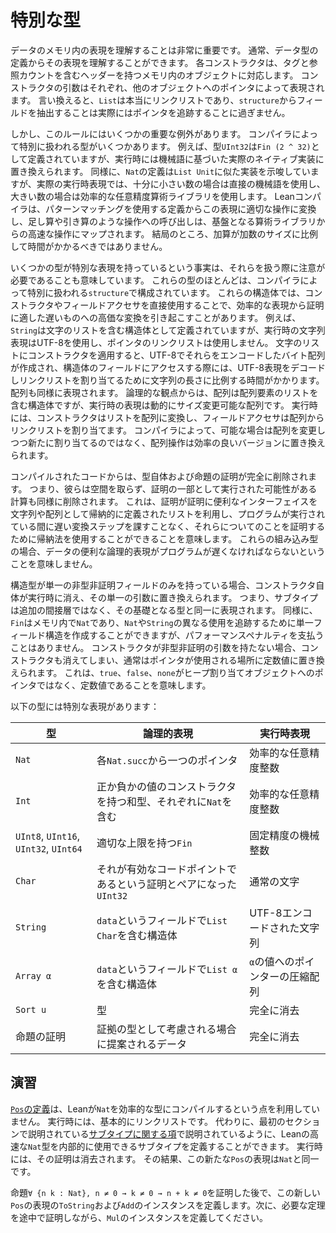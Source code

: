 # 特別な型

データのメモリ内の表現を理解することは非常に重要です。
通常、データ型の定義からその表現を理解することができます。
各コンストラクタは、タグと参照カウントを含むヘッダーを持つメモリ内のオブジェクトに対応します。
コンストラクタの引数はそれぞれ、他のオブジェクトへのポインタによって表現されます。
言い換えると、`List`は本当にリンクリストであり、`structure`からフィールドを抽出することは実際にはポインタを追跡することに過ぎません。

しかし、このルールにはいくつかの重要な例外があります。
コンパイラによって特別に扱われる型がいくつかあります。
例えば、型`UInt32`は`Fin (2 ^ 32)`として定義されていますが、実行時には機械語に基づいた実際のネイティブ実装に置き換えられます。
同様に、`Nat`の定義は`List Unit`に似た実装を示唆していますが、実際の実行時表現では、十分に小さい数の場合は直接の機械語を使用し、大きい数の場合は効率的な任意精度算術ライブラリを使用します。
Leanコンパイラは、パターンマッチングを使用する定義からこの表現に適切な操作に変換し、足し算や引き算のような操作への呼び出しは、基盤となる算術ライブラリからの高速な操作にマップされます。
結局のところ、加算が加数のサイズに比例して時間がかかるべきではありません。

いくつかの型が特別な表現を持っているという事実は、それらを扱う際に注意が必要であることも意味しています。
これらの型のほとんどは、コンパイラによって特別に扱われる`structure`で構成されています。
これらの構造体では、コンストラクタやフィールドアクセサを直接使用することで、効率的な表現から証明に適した遅いものへの高価な変換を引き起こすことがあります。
例えば、`String`は文字のリストを含む構造体として定義されていますが、実行時の文字列表現はUTF-8を使用し、ポインタのリンクリストは使用しません。
文字のリストにコンストラクタを適用すると、UTF-8でそれらをエンコードしたバイト配列が作成され、構造体のフィールドにアクセスする際には、UTF-8表現をデコードしリンクリストを割り当てるために文字列の長さに比例する時間がかかります。
配列も同様に表現されます。
論理的な観点からは、配列は配列要素のリストを含む構造体ですが、実行時の表現は動的にサイズ変更可能な配列です。
実行時には、コンストラクタはリストを配列に変換し、フィールドアクセサは配列からリンクリストを割り当てます。
コンパイラによって、可能な場合は配列を変更しつつ新たに割り当てるのではなく、配列操作は効率の良いバージョンに置き換えられます。

コンパイルされたコードからは、型自体および命題の証明が完全に削除されます。
つまり、彼らは空間を取らず、証明の一部として実行された可能性がある計算も同様に削除されます。
これは、証明が証明に便利なインターフェイスを文字列や配列として帰納的に定義されたリストを利用し、プログラムが実行されている間に遅い変換ステップを課すことなく、それらについてのことを証明するために帰納法を使用することができることを意味します。
これらの組み込み型の場合、データの便利な論理的表現がプログラムが遅くなければならないということを意味しません。

構造型が単一の非型非証明フィールドのみを持っている場合、コンストラクタ自体が実行時に消え、その単一の引数に置き換えられます。
つまり、サブタイプは追加の間接層ではなく、その基礎となる型と同一に表現されます。
同様に、`Fin`はメモリ内で`Nat`であり、`Nat`や`String`の異なる使用を追跡するために単一フィールド構造を作成することができますが、パフォーマンスペナルティを支払うことはありません。
コンストラクタが非型非証明の引数を持たない場合、コンストラクタも消えてしまい、通常はポインタが使用される場所に定数値に置き換えられます。
これは、`true`、`false`、`none`がヒープ割り当てオブジェクトへのポインタではなく、定数値であることを意味します。

以下の型には特別な表現があります：

| 型                                     | 論理的表現                                                               | 実行時表現                               |
|----------------------------------------|----------------------------------------------------------------------|------------------------------------------|
| `Nat`                                  | 各`Nat.succ`から一つのポインタ                                        | 効率的な任意精度整数                      |
| `Int`                                  | 正か負かの値のコンストラクタを持つ和型、それぞれに`Nat`を含む           | 効率的な任意精度整数                      |
| `UInt8`, `UInt16`, `UInt32`, `UInt64`  | 適切な上限を持つ`Fin`                                                | 固定精度の機械整数                         |
| `Char`                                 | それが有効なコードポイントであるという証明とペアになった`UInt32`        | 通常の文字                               |
| `String`                               | `data`というフィールドで`List Char`を含む構造体                      | UTF-8エンコードされた文字列               |
| `Array α`                              | `data`というフィールドで`List α`を含む構造体                         | `α`の値へのポインターの圧縮配列           |
| `Sort u`                               | 型                                                                       | 完全に消去                                |
| 命題の証明                                 | 証拠の型として考慮される場合に提案されるデータ                           | 完全に消去                                |

## 演習

[`Pos`の定義](../type-classes/pos.html)は、Leanが`Nat`を効率的な型にコンパイルするという点を利用していません。
実行時には、基本的にリンクリストです。
代わりに、最初のセクションで説明されている[サブタイプに関する項](../functor-applicative-monad/applicative.md#subtypes)で説明されているように、Leanの高速な`Nat`型を内部的に使用できるサブタイプを定義することができます。
実行時には、その証明は消去されます。
その結果、この新たな`Pos`の表現は`Nat`と同一です。

命題`∀ {n k : Nat}, n ≠ 0 → k ≠ 0 → n + k ≠ 0`を証明した後で、この新しい`Pos`の表現の`ToString`および`Add`のインスタンスを定義します。次に、必要な定理を途中で証明しながら、`Mul`のインスタンスを定義してください。
